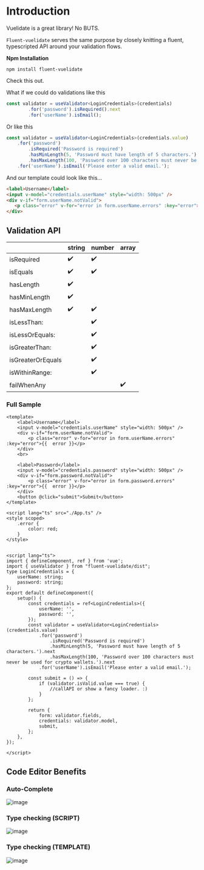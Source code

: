 # Introduction

Vuelidate is a great library! No BUTS.

`Fluent-vuelidate` serves the same purpose by closely knitting a fluent, typescripted API around your validation flows.

**Npm Installation**
```
npm install fluent-vuelidate
```

Check this out.

What if we could do validations like this

```ts
const validator = useValidator<LoginCredentials>(credentials)
        .for('password').isRequired().next
        .for('userName').isEmail();
````
Or like this

```ts
const validator = useValidator<LoginCredentials>(credentials.value)
    .for('password')
        .isRequired('Password is required')
        .hasMinLength(5, 'Password must have length of 5 characters.').next
        .hasMaxLength(100, 'Password over 100 characters must never be used for crypto wallets.').next
    .for('userName').isEmail('Please enter a valid email.');
```

And our template could look like this...

```html
<label>Username</label>
<input v-model="credentials.userName" style="width: 500px" />
<div v-if="form.userName.notValid">
   <p class="error" v-for="error in form.userName.errors" :key="error">{{  error }}</p>
</div>
```


## Validation API

|               | string        | number          | array |
|---------------|---------------|-----------------|-------------
| isRequired    | ✔️            | ✔️             |       
| isEquals      | ✔️            | ✔️             |
| hasLength     | ✔️            |                |
| hasMinLength  | ✔️            |                 |
| hasMaxLength  | ✔️            |  ✔️            |         
| isLessThan:   |               | ✔️            |
| isLessOrEquals:  |            | ✔️            |
| isGreaterThan:   |            |  ✔️            |
| isGreaterOrEquals|            |  ✔️            |
| isWithinRange:   |            |  ✔️            |
| failWhenAny      |            |                 |✔️

### Full Sample
```vue
<template>
    <label>Username</label>
    <input v-model="credentials.userName" style="width: 500px" />
    <div v-if="form.userName.notValid">
        <p class="error" v-for="error in form.userName.errors" :key="error">{{  error }}</p>
    </div>
    <br>

    <label>Password</label>
    <input v-model="credentials.password" style="width: 500px" />
    <div v-if="form.password.notValid">
        <p class="error" v-for="error in form.password.errors" :key="error">{{  error }}</p>
    </div>
    <button @click="submit">Submit</button>
</template>

<script lang="ts" src="./App.ts" />
<style scoped>
    .error {
        color: red;
    }
</style>


<script lang="ts">
import { defineComponent, ref } from 'vue';
import { useValidator } from "fluent-vuelidate/dist";
type LoginCredentials = {
    userName: string;
    password: string;
};
export default defineComponent({
    setup() {
        const credentials = ref<LoginCredentials>({
            userName: '',
            password: '',
        });
        const validator = useValidator<LoginCredentials>(credentials.value)
            .for('password')
                .isRequired('Password is required')
                .hasMinLength(5, 'Password must have length of 5 characters.').next
                .hasMaxLength(100, 'Password over 100 characters must never be used for crypto wallets.').next
            .for('userName').isEmail('Please enter a valid email.');

        const submit = () => {
            if (validator.isValid.value === true) {
                //callAPI or show a fancy loader. :)
            }
        };

        return {
            form: validator.fields,
            credentials: validator.model,
            submit,
        };
    },
});

</script>
```

## Code Editor Benefits

### Auto-Complete
![image](https://user-images.githubusercontent.com/39003759/159159839-4926e428-ad1e-49e8-9bd4-ace3770e2f81.png)

### Type checking (SCRIPT)
![image](https://user-images.githubusercontent.com/39003759/159159885-2b39cc65-e545-486f-8fc5-daaf32517c35.png)
### Type checking (TEMPLATE)
![image](https://user-images.githubusercontent.com/39003759/159159918-43c21381-dae9-4cb1-b055-48671f6d0b8a.png)

